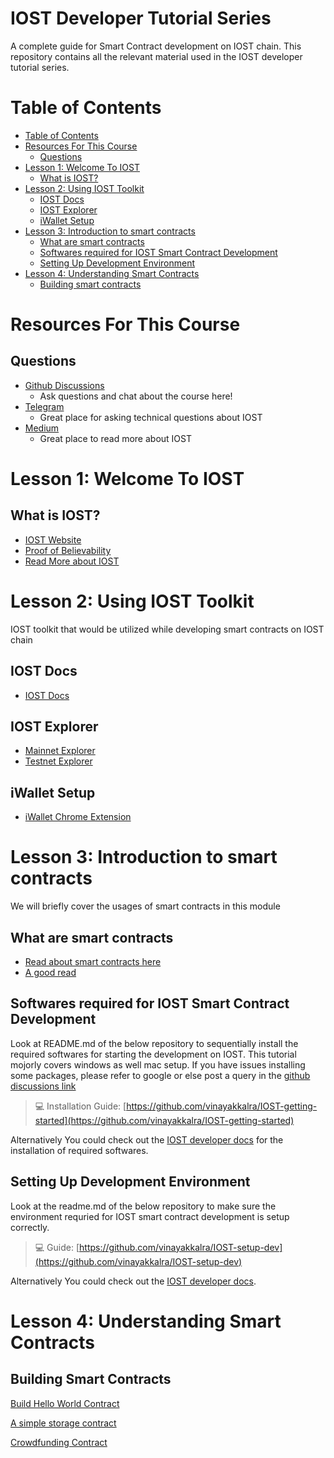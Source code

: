 
# IOST Developer Tutorial Series
A complete guide for Smart Contract development on IOST chain. This repository contains all the relevant material used in the IOST developer tutorial series.

# Table of Contents
- [Table of Contents](#table-of-contents)
- [Resources For This Course](#resources-for-this-course)
  - [Questions](#questions)
- [Lesson 1: Welcome To IOST](#lesson-1-welcome-to-iost)
  - [What is IOST?](#what-is-iost)
- [Lesson 2: Using IOST Toolkit](#lesson-2-using-iost-toolkit)
  - [IOST Docs](#iost-docs)
  - [IOST Explorer](#iost-explorer)
  - [iWallet Setup](#iwallet-setup)
- [Lesson 3: Introduction to smart contracts](#lesson-3-introduction-to-smart-contracts)
  - [What are smart contracts](#what-are-smart-contracts)
  - [Softwares required for IOST Smart Contract Development](#softwares-required-for-iost-smart-contract-development)
  - [Setting Up Development Environment](#setting-up-development-environment)
- [Lesson 4: Understanding Smart Contracts](#lesson-4-understanding-smart-contracts)
  - [Building smart contracts](#building-smart-contracts)
  

# Resources For This Course

## Questions
- [Github Discussions](https://github.com/mining-devs/IOST-developer-tut-series/discussions)
  - Ask questions and chat about the course here!
- [Telegram](https://telegram.me/officialios)
  - Great place for asking technical questions about IOST
- [Medium](https://medium.com/iost)
  - Great place to read more about IOST

# Lesson 1: Welcome To IOST

## What is IOST?
- [IOST Website](https://iost.io)
- [Proof of Believability](https://medium.com/everstake/proof-of-stake-vs-proof-of-believability-the-good-the-bad-and-the-ugly-aeb8ab6b3bdd)
- [Read More about IOST](https://medium.com/coinmonks/what-is-iost-introduction-to-the-blockchain-project-d891430f017)

# Lesson 2: Using IOST Toolkit

IOST toolkit that would be utilized while developing smart contracts on IOST chain

## IOST Docs

- [IOST Docs](https://developers.iost.io)

## IOST Explorer

- [Mainnet Explorer](https://explorer.iost.io/)
- [Testnet Explorer](https://testnet.explorer.iost.io/)

## iWallet Setup

- [iWallet Chrome Extension](https://chrome.google.com/webstore/detail/iwallet/kncchdigobghenbbaddojjnnaogfppfj?hl=en)

# Lesson 3: Introduction to smart contracts

We will briefly cover the usages of smart contracts in this module

## What are smart contracts

- [Read about smart contracts here](https://developers.iost.io/docs/en/3-smart-contract/ContractStart.html)
- [A good read](https://medium.com/brandlitic/what-is-a-smart-contract-in-blockchain-cc30f60ec7ef)

## Softwares required for IOST Smart Contract Development

Look at README.md of the below repository to sequentially install the required softwares for starting the development on IOST. This tutorial mojorly covers windows as well mac setup. If you have issues installing some packages, please refer to google or else post a query in the [github discussions link](https://github.com/mining-devs/IOST-developer-tut-series/discussions)

>💻 Installation Guide: [https://github.com/vinayakkalra/IOST-getting-started](https://github.com/vinayakkalra/IOST-getting-started)

Alternatively You could check out the [IOST developer docs](https://developers.iost.io) for the installation of required softwares.

## Setting Up Development Environment

Look at the readme.md of the below repository to make sure the environment requried for IOST smart contract development is setup correctly.

>💻 Guide: [https://github.com/vinayakkalra/IOST-setup-dev](https://github.com/vinayakkalra/IOST-setup-dev)

Alternatively You could check out the [IOST developer docs](https://developers.iost.io).

# Lesson 4: Understanding Smart Contracts

## Building Smart Contracts

[Build Hello World Contract](https://github.com/vinayakkalra/IOST-hello-world-contract)

[A simple storage contract](https://github.com/vinayakkalra/IOST-simple-storage-contract)

[Crowdfunding Contract](https://github.com/vinayakkalra/IOST-crowd-funding-contract)

